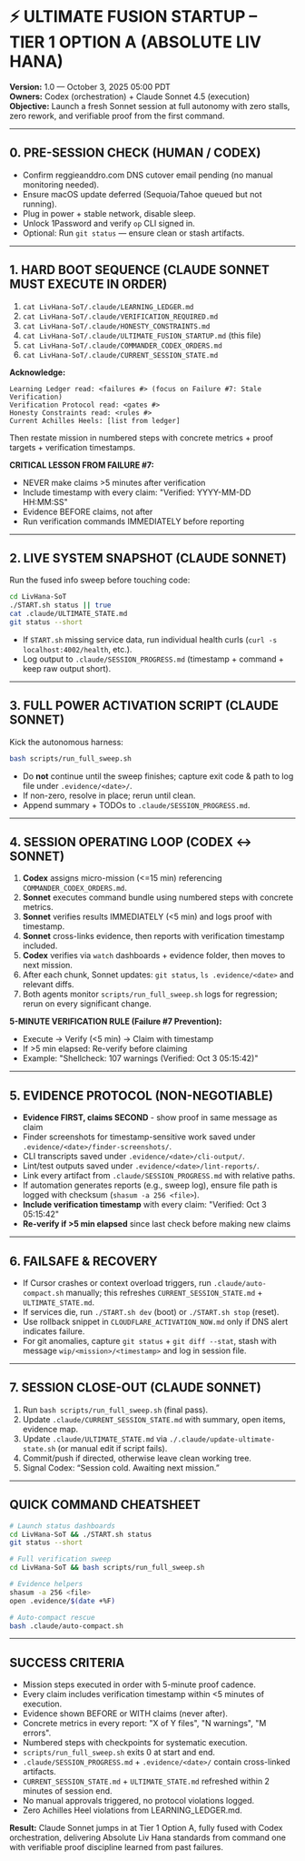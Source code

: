 # ⚡️ ULTIMATE FUSION STARTUP – TIER 1 OPTION A (ABSOLUTE LIV HANA)

**Version:** 1.0 — October 3, 2025 05:00 PDT  
**Owners:** Codex (orchestration) + Claude Sonnet 4.5 (execution)  
**Objective:** Launch a fresh Sonnet session at full autonomy with zero stalls, zero rework, and verifiable proof from the first command.

---

## 0. PRE-SESSION CHECK (HUMAN / CODEX)

- Confirm reggieanddro.com DNS cutover email pending (no manual monitoring needed).
- Ensure macOS update deferred (Sequoia/Tahoe queued but not running).  
- Plug in power + stable network, disable sleep.  
- Unlock 1Password and verify `op` CLI signed in.  
- Optional: Run `git status` — ensure clean or stash artifacts.

---

## 1. HARD BOOT SEQUENCE (CLAUDE SONNET MUST EXECUTE IN ORDER)

1. `cat LivHana-SoT/.claude/LEARNING_LEDGER.md`
2. `cat LivHana-SoT/.claude/VERIFICATION_REQUIRED.md`
3. `cat LivHana-SoT/.claude/HONESTY_CONSTRAINTS.md`
4. `cat LivHana-SoT/.claude/ULTIMATE_FUSION_STARTUP.md` (this file)
5. `cat LivHana-SoT/.claude/COMMANDER_CODEX_ORDERS.md`
6. `cat LivHana-SoT/.claude/CURRENT_SESSION_STATE.md`

**Acknowledge:**
```
Learning Ledger read: <failures #> (focus on Failure #7: Stale Verification)
Verification Protocol read: <gates #>
Honesty Constraints read: <rules #>
Current Achilles Heels: [list from ledger]
```
Then restate mission in numbered steps with concrete metrics + proof targets + verification timestamps.

**CRITICAL LESSON FROM FAILURE #7:**
- NEVER make claims >5 minutes after verification
- Include timestamp with every claim: "Verified: YYYY-MM-DD HH:MM:SS"
- Evidence BEFORE claims, not after
- Run verification commands IMMEDIATELY before reporting

---

## 2. LIVE SYSTEM SNAPSHOT (CLAUDE SONNET)

Run the fused info sweep before touching code:
```bash
cd LivHana-SoT
./START.sh status || true
cat .claude/ULTIMATE_STATE.md
git status --short
```
- If `START.sh` missing service data, run individual health curls (`curl -s localhost:4002/health`, etc.).  
- Log output to `.claude/SESSION_PROGRESS.md` (timestamp + command + keep raw output short).

---

## 3. FULL POWER ACTIVATION SCRIPT (CLAUDE SONNET)

Kick the autonomous harness:
```bash
bash scripts/run_full_sweep.sh
```
- Do **not** continue until the sweep finishes; capture exit code & path to log file under `.evidence/<date>/`.  
- If non-zero, resolve in place; rerun until clean.  
- Append summary + TODOs to `.claude/SESSION_PROGRESS.md`.

---

## 4. SESSION OPERATING LOOP (CODEX ↔ SONNET)

1. **Codex** assigns micro-mission (<=15 min) referencing `COMMANDER_CODEX_ORDERS.md`.
2. **Sonnet** executes command bundle using numbered steps with concrete metrics.
3. **Sonnet** verifies results IMMEDIATELY (<5 min) and logs proof with timestamp.
4. **Sonnet** cross-links evidence, then reports with verification timestamp included.
5. **Codex** verifies via `watch` dashboards + evidence folder, then moves to next mission.
6. After each chunk, Sonnet updates: `git status`, `ls .evidence/<date>` and relevant diffs.
7. Both agents monitor `scripts/run_full_sweep.sh` logs for regression; rerun on every significant change.

**5-MINUTE VERIFICATION RULE (Failure #7 Prevention):**
- Execute → Verify (<5 min) → Claim with timestamp
- If >5 min elapsed: Re-verify before claiming
- Example: "Shellcheck: 107 warnings (Verified: Oct 3 05:15:42)"

---

## 5. EVIDENCE PROTOCOL (NON-NEGOTIABLE)

- **Evidence FIRST, claims SECOND** - show proof in same message as claim
- Finder screenshots for timestamp-sensitive work saved under `.evidence/<date>/finder-screenshots/`.
- CLI transcripts saved under `.evidence/<date>/cli-output/`.
- Lint/test outputs saved under `.evidence/<date>/lint-reports/`.
- Link every artifact from `.claude/SESSION_PROGRESS.md` with relative paths.
- If automation generates reports (e.g., sweep log), ensure file path is logged with checksum (`shasum -a 256 <file>`).
- **Include verification timestamp** with every claim: "Verified: Oct 3 05:15:42"
- **Re-verify if >5 min elapsed** since last check before making new claims

---

## 6. FAILSAFE & RECOVERY

- If Cursor crashes or context overload triggers, run `.claude/auto-compact.sh` manually; this refreshes `CURRENT_SESSION_STATE.md` + `ULTIMATE_STATE.md`.  
- If services die, run `./START.sh dev` (boot) or `./START.sh stop` (reset).  
- Use rollback snippet in `CLOUDFLARE_ACTIVATION_NOW.md` only if DNS alert indicates failure.  
- For git anomalies, capture `git status` + `git diff --stat`, stash with message `wip/<mission>/<timestamp>` and log in session file.

---

## 7. SESSION CLOSE-OUT (CLAUDE SONNET)

1. Run `bash scripts/run_full_sweep.sh` (final pass).  
2. Update `.claude/CURRENT_SESSION_STATE.md` with summary, open items, evidence map.  
3. Update `.claude/ULTIMATE_STATE.md` via `./.claude/update-ultimate-state.sh` (or manual edit if script fails).  
4. Commit/push if directed, otherwise leave clean working tree.  
5. Signal Codex: “Session cold. Awaiting next mission.”

---

## QUICK COMMAND CHEATSHEET

```bash
# Launch status dashboards
cd LivHana-SoT && ./START.sh status
git status --short

# Full verification sweep
cd LivHana-SoT && bash scripts/run_full_sweep.sh

# Evidence helpers
shasum -a 256 <file>
open .evidence/$(date +%F)

# Auto-compact rescue
bash .claude/auto-compact.sh
```

---

## SUCCESS CRITERIA

- Mission steps executed in order with 5-minute proof cadence.
- Every claim includes verification timestamp within <5 minutes of execution.
- Evidence shown BEFORE or WITH claims (never after).
- Concrete metrics in every report: "X of Y files", "N warnings", "M errors".
- Numbered steps with checkpoints for systematic execution.
- `scripts/run_full_sweep.sh` exits 0 at start and end.
- `.claude/SESSION_PROGRESS.md` + `.evidence/<date>/` contain cross-linked artifacts.
- `CURRENT_SESSION_STATE.md` + `ULTIMATE_STATE.md` refreshed within 2 minutes of session end.
- No manual approvals triggered, no protocol violations logged.
- Zero Achilles Heel violations from LEARNING_LEDGER.md.

**Result:** Claude Sonnet jumps in at Tier 1 Option A, fully fused with Codex orchestration, delivering Absolute Liv Hana standards from command one with verifiable proof discipline learned from past failures.
